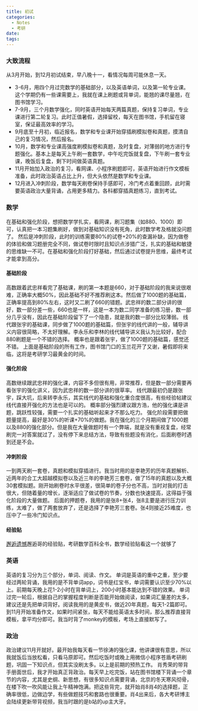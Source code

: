 ```yaml
---
title: 初试
categories:
  - Notes
  - 考研
date:
tags:
---
```

### 大致流程
从3月开始，到12月初试结束，早八晚十一，看情况每周可能休息一天。
- 3-6月，用四个月过完数学的基础部分，以及英语单词，以及第一轮专业课。这个学期仍有一些课需要上，我就在课上刷题或背单词，能翘的课尽量翘，在图书馆学习。
- 7-9月，三个月数学强化，同时英语开始每天两篇真题，保持复习单词，专业课进行第二轮复习。此时正值暑假，选择留校，每天在图书馆，手机留在寝室，保证最高效率的学习。
- 9月底至十月初，临近报名，数学和专业课开始穿插刷模拟卷和真题，摸清自己的复习情况，然后报名。
- 10月，数学和专业课高强度刷模拟卷和真题，及时复盘，对薄弱的地方进行专题强化。基本上是每天上午刷一套数学，中午吃完饭就复盘，下午刷一套专业课，晚饭后复盘，剩下时间做英语真题。
- 11月开始加入政治的复习，看网课、小程序刷题即可，英语开始进行作文模板准备，此时政治英语占比上升，但大头依然是数学和专业课。
- 12月进入冲刺阶段，数学每天刷卷保持手感即可，冷门考点着重回顾，此时需要英语政治大量背诵，占用更多精力。各科都穿插真题练习，直到考试。

### 数学
在基础和强化阶段，想把数学学扎实，看网课，刷习题集（如880、1000）即可，认真把一本习题集刷好，做到对基础知识没有死角，此时数学考及格就没问题了。
然后是冲刺阶段，此时的训练需要80%的试卷+20%的查漏补缺，因为做卷的体验和做习题册完全不同，做试卷时限时且知识点涉猎广泛，扎实的基础和敏捷的思维缺一不可。在基础和强化阶段打好基础，然后通过试卷提升思维，最终考试才能拿到高分。
#### 基础阶段
高数跟着武忠祥看完了基础课，刷的第一本题是660，对于基础阶段的我来说很艰难，正确率大概50%，因此基础不好不推荐刷这本。然后做了1000题的基础篇，正确率提高到80%左右，这时又二刷了660的错题。武忠祥的数二部分讲的很好，数一部分差一些，660也是一样，这是一本为数二同学准备的练习册，数一部分几乎没有，因此在基础阶段留下了一个隐患，就是我的数一部分比较薄弱。
线代跟张宇的基础课，同步做了1000题的基础篇，但张宇的线代讲的一般，辅导讲义内容很简略，不太好理解。李永乐和李林的线代辅导讲义我认为比较好，配合880刷题是一个不错的选择。
概率也是跟着张宇，做了1000题的基础篇，感觉还不错。
上面是基础阶段的所有工作，图书馆门口的玉兰花开了又谢，暑假即将来临，这将是考研学习最黄金的时间。
#### 强化阶段
高数继续跟武忠祥的强化课，内容不多但很有用，非常推荐，但是数一部分需要再看张宇的强化讲义，因为武忠祥的数一部分讲的很草率。
线代跟最初仍是跟张宇，踩大坑，后来转李永乐，其实线代的基础和强化重合度很高，有些经验帖建议线代直接开强化的方法也是可以的。
概率部分强烈建议跟方浩，他的强化课是讲题，跳跃性较强，需要一个扎实的基础听起来才不那么吃力。
强化阶段需要把做题量提高，最好是30%的听课+70%的做题。我在强化的三个月期间做了1000题以及880的强化部分。但是我在大量做题时有一个弊端，就是没有重视复盘，经常刷完一对答案就过了，没有停下来总结方法，导致有些题没有消化，后面刷卷时遇到还是不会。
#### 冲刺阶段
一到两天刷一套卷，真题和模拟穿插进行。我当时用的是李艳芳的历年真题解析、近两年的合工大超越模拟卷以及近三年的李艳芳三套卷，做了15年的真题以及大概30套模拟题。刚开始刷卷时水平很差，很简单的卷子分也不高，当时对我的打击很大，但随着量的增长，逐渐适应了做试卷的节奏，分数也快速提高，这得益于强化阶段的大量做题。
后面的押题卷，我用的是张8+张4，张8主要是进行压力训练，太难了，做了两套放弃了，还是选择了李艳芳三套卷。张4则接近25难度，也压中了一些冷门知识点。
#### 经验贴
[邂逅遗憾](https://zhuanlan.zhihu.com/p/491196569)邂逅哥的经验贴，考研数学百科全书，数学经验贴看这一个就够了

### 英语
英语的复习分为三个部分，单词、阅读、作文。
单词是英语的重中之重，至少要经过两轮背诵，我用的是不背单词app，词书是红宝书，单词需要认识至少70%以上。前期每天晚上花1-2小时在背单词上，200小时基本能达到不错的效果。
单词过完一轮后，根据自己的掌握程度判断是否能开始做阅读，如果词汇量差的太多，建议还是先把单词背好。阅读我用的是黄皮书，做近20年真题，每天1-2篇即可。
到11月开始准备作文，如果时间紧张，每天不能给英语太多时间，那么推荐直接背模板，拿平均分即可。我当时背了monkey的模板，考场上直接默写了。

### 政治
政治建议11月开就好。最开始我每天看一节徐涛的强化课，他讲课很有意思，所以我就饭后当放松看，只看马原即可。然后吃饭时或晚上用微信小程序苍盾考研刷题，巩固一下知识点，但其实没刷太多。以上是前期的预热工作。
肖秀荣的带背手册面世后，我才开始真正背政治。每天早上吃完饭，站在图书馆楼下背诵一个章节的内容，尤其是史纲、新思想，有很多知识点需要背诵，北京的冬天寒风彻骨，在楼下吹一吹风能让我上午精神饱满。把这些背完，就开始肖8肖4的选择题，正确率很低，边做边学，有些做题技巧和套路也很重要。肖4出来后，各大考研博主会陆续更新带背视频，我当时跟的是b站的up主大牙。